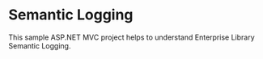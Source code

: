 # Semantic Logging
This sample ASP.NET MVC project helps to understand Enterprise Library Semantic Logging.
